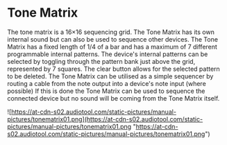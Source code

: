 # Tone Matrix

The tone matrix is a 16×16 sequencing grid. The Tone Matrix has its own
internal sound but can also be used to sequence other devices. The Tone
Matrix has a fixed length of 1/4 of a bar and has a maximum of 7
different programmable internal patterns. The device's internal patterns
can be selected by toggling through the pattern bank just above the
grid, represented by 7 squares. The clear button allows for the selected
pattern to be deleted. The Tone Matrix can be utilised as a simple
sequencer by routing a cable from the note output into a device's note
input (where possible) If this is done the Tone Matrix can be used to
sequence the connected device but no sound will be coming from the Tone
Matrix itself.

![https://at-cdn-s02.audiotool.com/static-pictures/manual-pictures/tonematrix01.png](https://at-cdn-s02.audiotool.com/static-pictures/manual-pictures/tonematrix01.png
"https://at-cdn-s02.audiotool.com/static-pictures/manual-pictures/tonematrix01.png")
